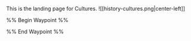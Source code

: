 This is the landing page for Cultures.
![[history-cultures.png|center-left]]

%% Begin Waypoint %%


%% End Waypoint %%
